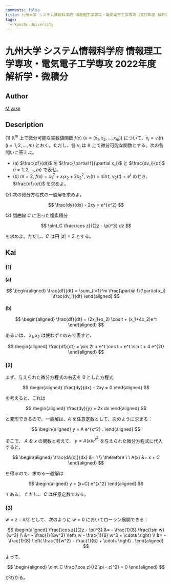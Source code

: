 ```yaml
---
comments: false
title: 九州大学 システム情報科学府 情報理工学専攻・電気電子工学専攻 2022年度 解析学・微積分
tags:
  - Kyushu-University
---
```

# 九州大学 システム情報科学府 情報理工学専攻・電気電子工学専攻 2022年度 解析学・微積分

## **Author**
[Miyake](https://miyake.github.io/exams/index.html)

## **Description**
(1) $\mathbb{R}^m$ 上で微分可能な実数値関数 $f(x)$ $(x = (x_1, x_2, ..., x_m))$ について、$x_i = v_i(t)$ $(i = 1, 2, ..., m)$ とおく。ただし、各 $v_i$ は $\mathbb{R}$ 上で微分可能な関数とする。次の各問いに答えよ。

- (a) $\frac{df}{dt}$ を $\frac{\partial f}{\partial x_i}$ と $\frac{dv_i}{dt}$ $(i = 1, 2, ..., m)$ で表せ。
- (b) $m = 2$, $f(x) = x_1^2 + x_1x_2 + 2x_2^2$, $v_1(t) = \sin t$, $v_2(t) = e^t$ のとき、$\frac{df}{dt}$ を求めよ。

(2) 次の微分方程式の一般解を求めよ。  

$$
   \frac{dy}{dx} - 2xy = e^{x^2}
$$

(3) 閉曲線 $C$ に沿った複素積分  

$$
   \oint_C \frac{\cos z}{(2z - \pi)^3} dz
$$

を求めよ。ただし、$C$ は円 $|z| = 2$ とする。


## **Kai**
### (1)
#### (a)

$$
  \begin{aligned}
  \frac{df}{dt}
  = \sum_{i=1}^m \frac{\partial f}{\partial x_i} \frac{dv_i}{dt}
  \end{aligned}
$$

#### (b)

$$
  \begin{aligned}
  \frac{df}{dt}
  = (2x_1+x_2) \cos t + (x_1+4x_2)e^t
  \end{aligned}
$$

あるいは、 $x_1, x_2$ は使わず $t$ のみで表すと、

$$
  \begin{aligned}
  \frac{df}{dt}
  = \sin 2t + e^t \cos t + e^t \sin t + 4 e^{2t}
  \end{aligned}
$$

### (2)
まず、与えられた微分方程式の右辺を $0$ とした方程式

$$
  \begin{aligned}
  \frac{dy}{dx} - 2xy = 0
  \end{aligned}
$$

を考えると、これは

$$
  \begin{aligned}
  \frac{dy}{y} = 2x dx
  \end{aligned}
$$

と変形できるので、一般解は、$A$ を任意定数として、次のように求まる：

$$
  \begin{aligned}
  y = A e^{x^2}
  .
  \end{aligned}
$$

そこで、 $A$ を $x$ の関数と考えて、
$y = A(x)e^{x^2}$ を与えられた微分方程式に代入すると、

$$
  \begin{aligned}
  \frac{dA(x)}{dx} &= 1
  \\
  \therefore \ \ 
  A(x) &= x + C
  \end{aligned}
$$

を得るので、求める一般解は

$$
  \begin{aligned}
  y = (x+C) e^{x^2}
  \end{aligned}
$$

である。
ただし、 $C$ は任意定数である。

### (3)
$w=z-\pi/2$ として、次のように $w=0$ においてローラン展開できる：

$$
  \begin{aligned}
  \frac{\cos z}{(2z - \pi)^3}
  &= - \frac{1}{8} \frac{\sin w}{w^3}
  \\
  &= - \frac{1}{8w^3} \left( w - \frac{1}{6} w^3 + \cdots \right)
  \\
  &= - \frac{1}{8} \left( \frac{1}{w^2} - \frac{1}{6} + \cdots \right)
  .
  \end{aligned}
$$

よって、

$$
  \begin{aligned}
  \oint_C \frac{\cos z}{(2 \pi - z)^2} = 0
  \end{aligned}
$$

がわかる。